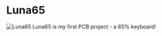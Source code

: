 # Luna65
![Luna65](https://i.imgur.com/n4euYfZ.png)
Luna65 is my first PCB project - a 65% keyboard!
